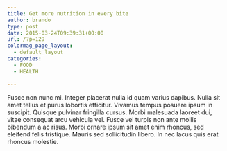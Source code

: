```yaml
---
title: Get more nutrition in every bite
author: brando
type: post
date: 2015-03-24T09:39:31+00:00
url: /?p=129
colormag_page_layout:
  - default_layout
categories:
  - FOOD
  - HEALTH

---
```

Fusce non nunc mi. Integer placerat nulla id quam varius dapibus. Nulla sit amet tellus et purus lobortis efficitur. Vivamus tempus posuere ipsum in suscipit. Quisque pulvinar fringilla cursus. Morbi malesuada laoreet dui, vitae consequat arcu vehicula vel. Fusce vel turpis non ante mollis bibendum a ac risus. Morbi ornare ipsum sit amet enim rhoncus, sed eleifend felis tristique. Mauris sed sollicitudin libero. In nec lacus quis erat rhoncus molestie.